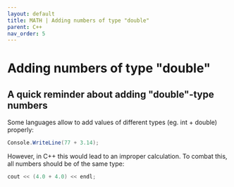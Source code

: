 ```yaml
---
layout: default
title: MATH | Adding numbers of type "double"
parent: C++
nav_order: 5
---
```


# Adding numbers of type "double"

## A quick reminder about adding "double"-type numbers

Some languages allow to add values of different types (eg. int + double) properly:
```c#
Console.WriteLine(77 + 3.14);
```

However, in C++ this would lead to an improper calculation. To combat this, all numbers should be of the same type:
```cpp
cout << (4.0 + 4.0) << endl;
```

